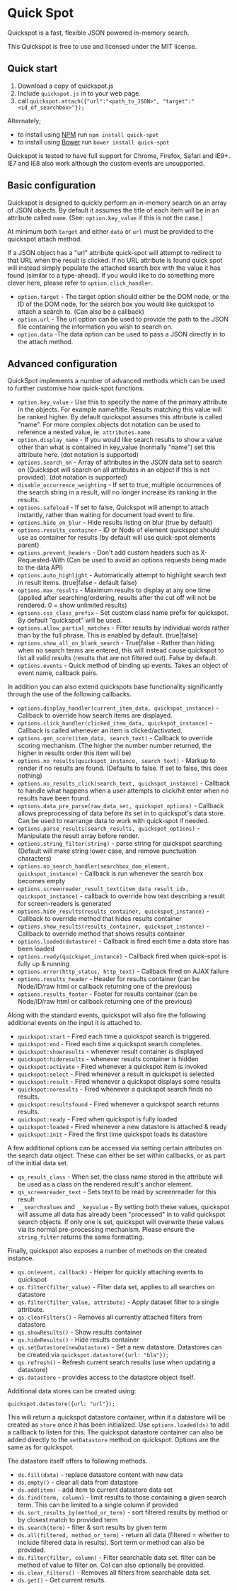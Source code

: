 # Quick Spot

Quickspot is a fast, flexible JSON powered in-memory search. 

This Quickspot is free to use and licensed under the MIT license.

## Quick start

1. Download a copy of quickspot.js
2. Include `quickspot.js` in to your web page.
3. call `quickspot.attach({"url":"<path_to_JSON>", "target":"<id_of_searchbox>"});`

Alternately;

* to install using [NPM](https://www.npmjs.com/) run `npm install quick-spot`
* to install using [Bower](http://bower.io/) run `bower install quick-spot`

Quickspot is tested to have full support for Chrome, Firefox, Safari and IE9+.    
IE7 and IE8 also work although the custom events are unsupported.

## Basic configuration

Quickspot is designed to quickly perform an in-memory search on an array of JSON objects. By default it assumes the title of each item will be in an attribute called `name`. (See: `option.key_value` if this is not the case.)

At minimum both `target` and either `data` or `url` must be provided to the quickspot attach method.

If a JSON object has a "url" attribute quick-spot will attempt to redirect to that URL when the result is clicked. If no URL attribute is found quick spot will instead simply populate the attached search box with the value it has found (similar to a type-ahead). If you would like to do something more clever here, please refer to `option.click_handler`.

* `option.target` - The target option should either be the DOM node, or the ID of the DOM node, for the search box you would like quickspot to attach a search to. (Can also be a callback)
* `option.url` - The url option can be used to provide the path to the JSON file containing the information you wish to search on.
* `option.data` -The data option can be used to pass a JSON directly in to the attach method.

## Advanced configuration

QuickSpot implements a number of advanced methods which can be used to further customise how quick-spot functions.

* `option.key_value` - Use this to specify the name of the primary attribute in the objects. For example name/title. Results matching this value will be ranked higher. By default quickspot assumes this attribute is called "name". For more complex objects dot notation can be used to reference a nested value, ie. `attributes.name`.
* `option.display_name` - If you would like search results to show a value other than what is contained in key_value (normally "name") set this attribute here. (dot notation is supported)
* `options.search_on` - Array of attributes in the JSON data set to search on (Quickspot will search on all attributes in an object if this is not provided). (dot notation is supported)
* `disable_occurrence_weighting` - If set to true, multiple occurrences of the search string in a result, will no longer increase its ranking in the results.
* `options.safeload` - If set to false, Quickspot will attempt to attach instantly, rather than waiting for document load event to fire.
* `options.hide_on_blur` - Hide results listing on blur (true by default)
* `options.results_container` - ID or Node of element quickspot should use as container for results (by default will use quick-spot elements parent)
* `options.prevent_headers` - Don't add custom headers such as X-Requested-With (Can be used to avoid an options requests being made to the data API)
* `options.auto_highlight` - Automatically attempt to highlight search text in result items. (true|false - default false)
* `options.max_results` - Maximum results to display at any one time (applied after searching/ordering, results after the cut off will not be rendered. 0 = show unlimited results)
* `options.css_class_prefix` - Set custom class name prefix for quickspot. By default "quickspot" will be used.
* `options.allow_partial_matches` - Filter results by individual words rather than by the full phrase. This is enabled by default. (true|false)
* `options.show_all_on_blank_search` - True|false - Rather than hiding when no search terms are entered, this will instead cause quickspot to list all valid results (results that are not filtered out). False by default.
* `options.events` - Quick method of binding up events. Takes an object of event name, callback pairs.

In addition you can also extend quickspots base functionality significantly through the use of the following callbacks.

* `options.display_handler(current_item_data, quickspot_instance)` - Callback to override how search items are displayed. 
* `options.click_handler(clicked_item_data, quickspot_instance)` - Callback is called whenever an item is clicked/activated.
* `options.gen_score(item_data, search_text)` - Callback to override scoring mechanism. (The higher the number number returned, the higher in results order this item will be)
* `options.no_results(quickspot_instance, search_text)` - Markup to render if no results are found. (Defaults to false. If set to false, this does nothing)
* `options.no_results_click(search_text, quickspot_instance)` - Callback to handle what happens when a user attempts to click/hit enter when no results have been found.
* `options.data_pre_parse(raw_data_set, quickspot_options)` - Callback allows preprocessing of data before its set in to quickspot's data store. Can be used to rearrange data to work with quick-spot if needed.
* `options.parse_results(search_results, quickspot_options)` - Manipulate the result array before render.
* `options.string_filter(string)` - parse string for quickspot searching (Default will make string lower case, and remove punctuation characters)
* `options.no_search_handler(searchbox_dom_element, quickspot_instance)` - Callback is run whenever the search box becomes empty
* `options.screenreader_result_text(item_data result_idx, quickspot_instance)` - callback to override how text describing a result for screen-readers is generated
* `options.hide_results(results_container, quickspot_instance)` - Callback to override method that hides results container
* `options.show_results(results_container, quickspot_instance)` - Callback to override method that shows results container
* `options.loaded(datastore)` - Callback is fired each time a data store has been loaded
* `options.ready(quickspot_instance)` - Callback fired when quick-spot is fully up & running
* `options.error(http_status, http_text)` - Callback fired on AJAX failure
* `options.results_header` - Header for results container (can be Node/ID/raw html or callback returning one of the previous)
* `options.results_footer` - Footer for results container (can be Node/ID/raw html or callback returning one of the previous)

Along with the standard events, quickspot will also fire the following additional events on the input it is attached to.

* `quickspot:start` - Fired each time a quickspot search is triggered.
* `quickspot:end` - Fired each time a quickspot search completes.
* `quickspot:showresults` - whenever result container is displayed
* `quickspot:hideresults` - whenever results container is hidden
* `quickspot:activate` - Fired whenever a quickspot item is invoked
* `quickspot:select` - Fired whenever a result in quickspot is selected
* `quickspot:result` - Fired whenever a quickspot displays some results
* `quickspot:noresults` - Fired whenever a quickspot search finds no results.
* `quickspot:resultsfound` - Fired whenever a quickspot search returns results.
* `quickspot:ready` - Fired when quickspot is fully loaded
* `quickspot:loaded` - Fired whenever a new datastore is attached & ready
* `quickspot:init` - Fired the first time quickspot loads its datastore

A few additional options can be accessed via setting certain attributes on the search data object. These can either be set within callbacks, or as part of the initial data set.

* `qs_result_class` - When set, the class name stored in the attribute will be used as a class on the rendered result's anchor element.
* `qs_screenreader_text` - Sets text to be read by screenreader for this result
* `__searchvalues` and `__keyvalue` - By setting both these values, quickspot will assume all data has already been "processed" in to valid quickspot search objects. If only one is set, quickspot will overwrite these values via its normal pre-processing mechanism. Please ensure the `string_filter` returns the same formatting.

Finally, quickspot also exposes a number of methods on the created instance.

 * `qs.on(event, callback)` - Helper for quickly attaching events to quickspot
 * `qs.filter(filter_value)` - Filter data set, applies to all searches on datastore
 * `qs.filter(filter_value, attribute)` - Apply dataset filter to a single attribute.
 * `qs.clearFilters()` - Removes all currently attached filters from datastore
 * `qs.showResults()` - Show results container
 * `qs.hideResults()` - Hide results container
 * `qs.setDatastore(newDatastore)` - Set a new datastore. Datastores can be created via `quickspot.datastore({url: "bla"});`
 * `qs.refresh()` - Refresh current search results (use when updating a datastore)
 * `qs.datastore` - provides access to the datastore object itself.

Additional data stores can be created using:

 	quickspot.datastore({url: "url"});

This will return a quickspot datastore container, within it a datastore will be created as `store` once it has been initialized. Use `options.loaded(ds)` to add a callback to listen for this. 
The quickspot datastore container can also be added directly to the `setDatastore` method on quickspot. Options are the same as for quickspot.

The datastore itself offers to following methods.

 * `ds.fill(data)` - replace datastore content with new data
 * `ds.empty()` - clear all data from datastore
 * `ds.add(item)` - add item to current datastore data set
 * `ds.find(term, column)` - limit results to those containing a given search term. This can be limited to a single column if provided
 * `ds.sort_results_by(method_or_term)` - sort filtered results by method or by closest match to provided term
 * `ds.search(term)` - filter & sort results by given term
 * `ds.all(filtered, method_or_term)` - return all data (filtered = whether to include filtered data in results). Sort term or method can also be provided.
 * `ds.filter(filter, column)` - Filter searchable data set. filter can be method of value to filter on. Col can also optionally be provided.
 * `ds.clear_filters()` - Removes all filters from searchable data set.
 * `ds.get()` - Get current results.